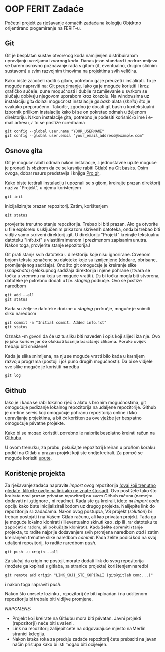 # OOP FERIT Zadaće

Početni projekt za rješavanje domaćih zadaća na kolegiju Objektno orijentirano progamiranje na FERIT-u.

## Git

Git je besplatan sustav otvorenog koda namijenjen distribuiranom upravljanju verzijama izvornog koda. Danas je on standard i podrazumijeva se barem osnovno poznavanje rada s gitom (ili, eventualno, drugim sličnim sustavom) u svim razvojnim timovima na projektima svih veličina. 

Kako biste započeli raditi s gitom, potrebno ga je preuzeti i instalirati. To je moguće napraviti na: [Git preuzimanje](https://www.git-scm.com). Iako ga je moguće koristiti i kroz grafičko sučelje, pune mogućnosti i dublje razumijevanje u svakom se slučaju dobivaju njegovom uporabom kroz konzolu. Na windowsima uz instalaciju gita dolazi mogućnost instalacije _git bash_ alata (_shella_) što je svakako preporučeno. Također, zgodno je dodati git bash u kontekstualni izbornik prilikom instalacije kako bi se on pokretao odmah u željenom direktoriju. Nakon instalacije gita, potrebno je podesiti korisničko ime i e-mail adresu, a to se postiže naredbama
```
git config --global user.name "YOUR_USERNAME"
git config --global user.email "your_email_address@example.com"
```

## Osnove gita

Git je moguće rabiti odmah nakon instalacije, a jednostavne upute moguće je pronaći (s obzirom da će se kasnije rabiti Gitlab) na [Git basics](https://docs.gitlab.com/ee/gitlab-basics/). Osim ovoga, dobar resurs predstavlja i knjiga [Pro git](https://git-scm.com/book/en/v2).

Kako biste testirali instalaciju i upoznali se s gitom, kreirajte prazan direktorij naziva "Projekt", u njemu korištenjem 
```
git init
```
inicijalizirajte prazan repozitorij. Zatim, korištenjem
```
git status
```
provjerite trenutno stanje repozitorija. Trebao bi biti prazan. Ako ga otvorite u file exploreru s uključenim prikazom skrivenih datoteka, onda bi trebao biti vidljiv samo skriveni direktorij .git. U direktoriju "Projekt" kreirajte tekstualnu datoteku "info.txt" s vlastitim imenom i prezimenom zapisanim unutra. Nakon toga, provjerite stanje repozitorija.!

Git prati stanje svih datoteka u direktoriju koje nisu ignorirane. Crvenom bojom teksta označene su datoteke koje su izmijenjene (dodane, obrisane, promijenjenog sadržaja). Ono što git omogućuje je kreiranje slike (_snapshota_) cjelokupnog sadržaja direktorija i njene pohrane (stvara se točka u vremenu na koju se moguće vratiti). Da bi točka mogla biti stvorena, datoteke je potrebno dodati u tzv. _staging_ područje. Ovo se postiže naredbom
```
git add --all
git status
```

Kada su željene datoteke dodane u _staging_ područje, moguće je snimiti sliku naredbom 

```
git commit -m "Initial commit. Added info.txt"
git status
```

Oznaka -m govori da će uz tu sliku biti naveden i opis koji slijedi iza nje. Ovo je jako korisno jer će olakšati kasnije baratanje slikama. Poruke uvijek trebaju biti smislene!

Kada je slika snimljena, na nju se moguće vratiti bilo kada u kasnijem razvoju programa (postoji i još puno drugih mogućnosti). Da bi se vidjele sve slike moguće je koristiti naredbu

```
git log
```


## Github

Iako je i kada se rabi lokalno riječ o alatu s brojnim mogućnostima, git omogućuje podizanje lokalnog repozitorija na udaljene repozitorije. Github je on-line servis koji omogućuje pohranu repozitorija online i lako upravljanje projektima, a bit će korišten za ove vježbe jer besplatno omogućuje privatne projekte.

Kako bi se mogao koristiti, potrebno je najprije besplatno kreirati račun na [Githubu](www.github.com). 

U ovom trenutku, za probu, pokušajte repozitorij kreiran u prošlom koraku podići na Gitlab u prazan projekt koji ste ondje kreirali. Za pomoć se moguće koristiti [upute](https://www.techrepublic.com/article/how-to-push-a-new-project-to-github/).

## Korištenje projekta

Za rješavanje zadaća napravite _import_ ovog repozitorija [(ovaj koji trenutno gledate, kliknite ovdje na link ako ne znate što sad)](https://github.com/zoricbruno/oop_ferit_zadace). Ovo postižete tako što kreirate novi prazan privatan repozitorij na svom Github računu (nemojte dodavati ni .gitignore , ni readme). Kada ste ga kreirali, idete na _import code_ opciju kako biste inicijalizirali kodom uz drugog projekta. Nalijepite link do repozitorija sa zadaćama. Nakon ovog postupka, VS projekt (*solution*) bi trebao postojati i na Vašem Gitlab računu, ali kao privatan projekt. Tada ga je moguće lokalno klonirati (ili eventualno skinuti kao .zip ili .rar datoteku te započeti s radom, ali pokušajte klonirati). Kada želite spremiti stanje projekta, to radite najprije dodavanjem svih promjena naredbom _add_ i zatim kreiranjem trenutne slike naredbom _commit_. Kada želite podići kod na svoj udaljeni repozitorij, to radite naredbom _push_. 

```
git push -u origin --all
```
Za slučaj da origin ne postoji, morate dodati link do svog repozitorija (možete ga kopirati s gitlaba, sa stranice projekta) korištenjem naredbi
```
git remote add origin "LINK_KOJI_STE_KOPIRALI (git@gitlab.com:...)"
```
i nakon toga napraviti _push_.

Nakon što unesete lozinku , repozitorij će biti uploadan i na udaljenom repozitoriju bi trebale biti vidljive promjene.

*NAPOMENE:*
* Projekt koji kreirate na Githubu mora biti privatan. Javni projekti (repozitoriji) neće biti uvaženi. 
* Link na repozitorij zalijepit ćete na odgovarajuće mjesto na Merlin stranici kolegija.
* Nakon isteka roka za predaju zadaće repozitorij ćete prebaciti na javan način pristupa kako bi isti mogao biti ocijenjen.

